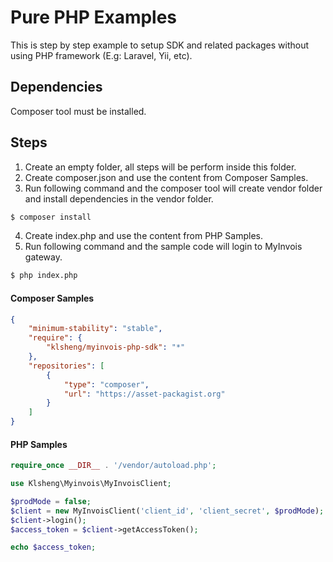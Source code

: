 # Pure PHP Examples
This is step by step example to setup SDK and related packages without using PHP framework (E.g: Laravel, Yii, etc).

## Dependencies
Composer tool must be installed.

## Steps
1. Create an empty folder, all steps will be perform inside this folder.
2. Create composer.json and use the content from Composer Samples.
3. Run following command and the composer tool will create vendor folder and install dependencies in the vendor folder.
```zsh
$ composer install
```
4. Create index.php and use the content from PHP Samples.
5. Run following command and the sample code will login to MyInvois gateway.
```zsh
$ php index.php
```

#### Composer Samples
```json
{
    "minimum-stability": "stable",
    "require": {
        "klsheng/myinvois-php-sdk": "*"
    },
    "repositories": [
        {
            "type": "composer",
            "url": "https://asset-packagist.org"
        }
    ]
}
```

#### PHP Samples
```php
require_once __DIR__ . '/vendor/autoload.php';

use Klsheng\Myinvois\MyInvoisClient;

$prodMode = false;
$client = new MyInvoisClient('client_id', 'client_secret', $prodMode);
$client->login();
$access_token = $client->getAccessToken();

echo $access_token;
```